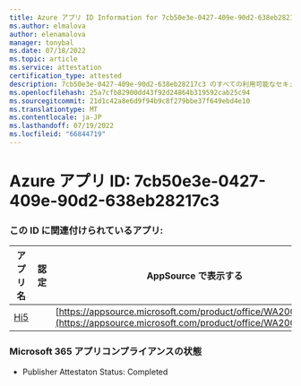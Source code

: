 ```yaml
---
title: Azure アプリ ID Information for 7cb50e3e-0427-409e-90d2-638eb28217c3
ms.author: elmalova
author: elenamalova
manager: tonybal
ms.date: 07/18/2022
ms.topic: article
ms.service: attestation
certification_type: attested
description: 7cb50e3e-0427-409e-90d2-638eb28217c3 のすべての利用可能なセキュリティとコンプライアンス情報。
ms.openlocfilehash: 25a7cfb82900dd43f92d24864b319592cab25c94
ms.sourcegitcommit: 21d1c42a8e6d9f94b9c8f279bbe37f649ebd4e10
ms.translationtype: MT
ms.contentlocale: ja-JP
ms.lasthandoff: 07/19/2022
ms.locfileid: "66844719"
---
```

# <a name="azure-app-id-7cb50e3e-0427-409e-90d2-638eb28217c3"></a>Azure アプリ ID: 7cb50e3e-0427-409e-90d2-638eb28217c3


### <a name="apps-associated-with-this-id"></a>この ID に関連付けられているアプリ:
| **アプリ名** | **認定** | **AppSource で表示する** |
|--------------|---------------|-----------------------|
| [Hi5](../forward/WA200001610.md) |  | [https://appsource.microsoft.com/product/office/WA200001610](https://appsource.microsoft.com/product/office/WA200001610) |

### <a name="microsoft-365-app-compliance-status"></a>Microsoft 365 アプリコンプライアンスの状態
- Publisher Attestaton Status: Completed
